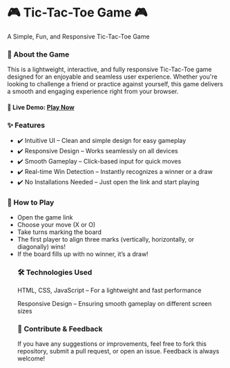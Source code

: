 <h1>🎮 Tic-Tac-Toe Game 🎮</h1>
A Simple, Fun, and Responsive Tic-Tac-Toe Game


<h3>🌟 About the Game</h3>
This is a lightweight, interactive, and fully responsive Tic-Tac-Toe game designed for an enjoyable and seamless user experience. Whether you're looking to challenge a friend or practice against yourself, this game delivers a smooth and engaging experience right from your browser.

<h4>🔗 Live Demo: <a href="https://temmy6710.github.io/TIKTACTOE/" target="_blank">Play Now</a></h4>

<h3>✨ Features</h3>
<ul>
<li>✔️ Intuitive UI – Clean and simple design for easy gameplay</li>
<li>✔️ Responsive Design – Works seamlessly on all devices</li>
<li>✔️ Smooth Gameplay – Click-based input for quick moves</li>
<li>✔️ Real-time Win Detection – Instantly recognizes a winner or a draw</li>
<li>✔️ No Installations Needed – Just open the link and start playing</li>
</ul>

<!--<h3>📸 Game Preview</h3>
Include an image or GIF of the game in action here.-->

<h3>🚀 How to Play</h3>
<ul>
<li>Open the game link</li>

<li>Choose your move (X or O)</li>

<li>Take turns marking the board</li>

<li>The first player to align three marks (vertically, horizontally, or diagonally) wins!</li>

<li>If the board fills up with no winner, it’s a draw!</li>

<h3>🛠️ Technologies Used</h3>
HTML, CSS, JavaScript – For a lightweight and fast performance

Responsive Design – Ensuring smooth gameplay on different screen sizes

<h3>📢 Contribute & Feedback</h3>
If you have any suggestions or improvements, feel free to fork this repository, submit a pull request, or open an issue. Feedback is always welcome!

<!--🎯 Future Improvements
 Add AI-based single-player mode

 Include animations for winning moves

 Dark mode for a better user experience-->
